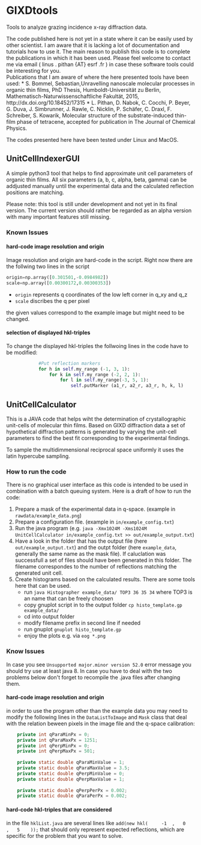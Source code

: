 # GIXDtools
Tools to analyze grazing incidence x-ray diffraction data.

<aside class="warning">
The code published here is not yet in a state where it can be easily used by other scientist. I am aware that it is lacking a lot of documentation and tutorials how to use it. The main reason to publish this code is to complete the publications in which it has been used. Please feel welcome to contact me via email ( linus . pithan {AT} esrf .fr ) in case these software tools could be interesting for you. 
</aside>

<aside class="notice">
Publications that I am aware of where the here presented tools have been used:
* S. Bommel, Sebastian,Unravelling nanoscale molecular processes in organic thin films, PhD Thesis, Humboldt-Universität zu Berlin, Mathematisch-Naturwissenschaftliche Fakultät, 2015, http://dx.doi.org/10.18452/17315
* L. Pithan, D. Nabok, C. Cocchi, P. Beyer, G. Duva, J. Simbrunner, J. Rawle, C. Nicklin, P. Schäfer, C. Draxl,	F. Schreiber, S. Kowarik, Molecular structure of the substrate-induced thin-film phase of tetracene, accepted for publication in The Journal of Chemical Physics.
</aside>

The codes presented here have been tested under Linux and MacOS.

## UnitCellIndexerGUI
A simple python3 tool that helps to find approximate unit cell parameters of organic thin films. All six parameters (a, b, c, alpha, beta, gamma) can be addjusted manually until the experimental data and the calculated reflection positions are matching.

Please note: this tool is still under development and not yet in its final version. The current version should rather be regarded as an alpha version with many important features still missing.

### Known Issues

#### hard-code image resolution and origin
Image resolution and origin are hard-code in the script. Right now there are the follwing two lines in the script
```python
origin=np.array([0.301501,-0.0984982])
scale=np.array([0.00300172,0.00300353])
```
* `origin` represents q coordinates of the low left corner in q_xy and q_z
* `scale` discribes the q per pixel

the given values correspond to the example image but might need to be changed.

#### selection of displayed hkl-triples
To change the displayed hkl-triples the follwoing lines in the code have to be modified:
```python
            #Put reflection markers          
            for h in self.my_range (-1, 3, 1):
                for k in self.my_range (-2, 2, 1):
                    for l in self.my_range(-3, 5, 1):
                        self.putMarker (a1_r, a2_r, a3_r, h, k, l)
```

## UnitCellCalculator
This is a JAVA code that helps wiht the determination of crystallographic unit-cells of molecular thin films. Based on GIXD diffraction data a set of hypothetical diffraction patterns is generated by varying the unit-cell parameters to find the best fit corresponding to the experimental findings.

To sample the multidimmensional reciprocal space uniformly it uses the latin hypercube sampling.

### How to run the code
There is no graphical user interface as this code is intended to be used in combination with a batch queuing system. Here is a draft of how to run the code:
1. Prepare a mask of the experimental data in q-space. (example in `rawdata/example_data.png`) 
2. Prepare a configuration file. (example in `in/example_config.txt`)
3. Run the java program (e.g. `java -Xmx1024M -Xms1024M UnitCellCalculator in/example_config.txt >> out/example_output.txt`)
4. Have a look in the folder that has the output file (here `out/example_output.txt`) and the outpt folder (here `example_data`, generally the same name as the mask file). If caluclation was successfull a set of files should have been generated in this folder. The filename correspondes to the number of reflections matching the generated unit cell.
5. Create histograms based on the calculated results. There are some tools here that can be used.
   - run `java Histographer example_data/ TOP3 36 35 34` where TOP3 is an name that can be freely choosen
   - copy gnuplot script in to the output folder `cp histo_template.gp example_data/`
   - cd into output folder
   - modify filename prefix in second line if needed
   - run gnuplot `gnuplot histo_template.gp`
   - enjoy the plots e.g. via `eog *.png`

### Know Issues
In case you see `Unsupported major.minor version 52.0` error message you should try use at least java 8. In case you have to deal with the two problems below don't forget to recompile the .java files after changing them.

#### hard-code image resolution and origin
in order to use the program other than the example data you may need to modify the following lines in the `DataListToImage` and `Mask` class that deal with the relation beween pixels in the image file and the q-space calibration:
```java
    private int qParaMinPx = 0;
    private int qParaMaxPx = 1251;
    private int qPerpMinPx = 0;
    private int qPerpMaxPx = 501;
    
    private static double qParaMinValue = 1;
    private static double qParaMaxValue = 3.5;
    private static double qPerpMinValue = 0;
    private static double qPerpMaxValue = 1;
    
    private static double qPerpPerPx = 0.002;
    private static double qParaPerPx = 0.002;
```

#### hard-code hkl-triples that are considered
in the file `hklList.java` are several lines like `add(new hkl(  	-1	,	0	,	5	 ));` that should only represent expected reflections, which are specific for the problem that you want to solve.
